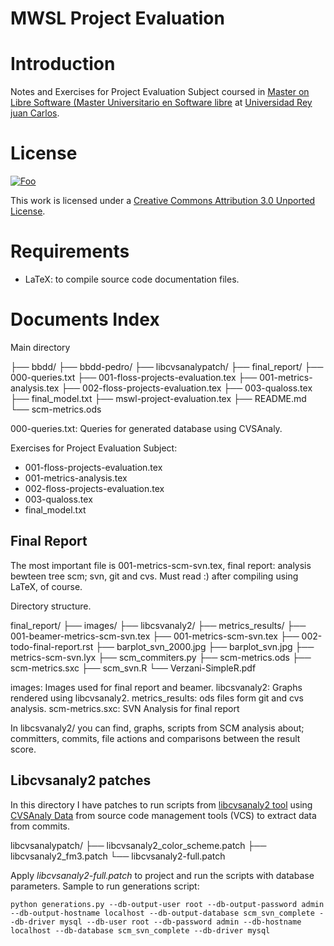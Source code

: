 MWSL Project Evaluation
========================

Introduction
=============

Notes and Exercises for Project Evaluation Subject coursed in [Master on Libre Software (Master Universitario en Software libre](http://master.libresoft.es/) at [Universidad Rey juan Carlos](http://www.urjc.es/).

License
========

<a href="http://creativecommons.org/licenses/by/3.0/" rel="Creative Commons Attribution 3.0">![Foo](http://i.creativecommons.org/l/by/3.0/88x31.png)</a>

This work is licensed under a [Creative Commons Attribution 3.0 Unported License](http://creativecommons.org/licenses/by/3.0/).

Requirements
=============

* LaTeX: to compile source code documentation files.

Documents Index
================

Main directory

├── bbdd/
├── bbdd-pedro/
├── libcvsanalypatch/
├── final_report/
├── 000-queries.txt
├── 001-floss-projects-evaluation.tex
├── 001-metrics-analysis.tex
├── 002-floss-projects-evaluation.tex
├── 003-qualoss.tex
├── final_model.txt
├── mswl-project-evaluation.tex
├── README.md
└── scm-metrics.ods

000-queries.txt: Queries for generated database using CVSAnaly.

Exercises for Project Evaluation Subject:

* 001-floss-projects-evaluation.tex
* 001-metrics-analysis.tex
* 002-floss-projects-evaluation.tex
* 003-qualoss.tex
* final_model.txt


Final Report
-------------

The most important file is 001-metrics-scm-svn.tex, final report: analysis bewteen tree scm; svn, git and cvs. Must read :) after compiling using LaTeX, of course.

Directory structure.

final_report/
├── images/
├── libcsvanaly2/
├── metrics_results/
├── 001-beamer-metrics-scm-svn.tex
├── 001-metrics-scm-svn.tex
├── 002-todo-final-report.rst
├── barplot_svn_2000.jpg
├── barplot_svn.jpg
├── metrics-scm-svn.lyx
├── scm_commiters.py
├── scm-metrics.ods
├── scm-metrics.sxc
├── scm_svn.R
└── Verzani-SimpleR.pdf

images: Images used for final report and beamer.
libcsvanaly2: Graphs rendered using libcvsanaly2.
metrics_results: ods files form git and cvs analysis.
scm-metrics.sxc: SVN Analysis for final report

In libcsvanaly2/ you can find, graphs, scripts from SCM analysis about; committers, commits, file actions and comparisons between the result score.

Libcvsanaly2 patches
---------------------

In this directory I have patches to run scripts from [libcvsanaly2 tool](http://git.libresoft.es/libcvsanaly2) using [CVSAnaly Data](https://github.com/MetricsGrimoire/CVSAnalY) from source code management tools (VCS) to extract data from commits.

libcvsanalypatch/
├── libcvsanaly2_color_scheme.patch
├── libcvsanaly2_fm3.patch
└── libcvsanaly2-full.patch

Apply *libcvsanaly2-full.patch* to project and run the scripts with database parameters. Sample to run generations script:

    python generations.py --db-output-user root --db-output-password admin --db-output-hostname localhost --db-output-database scm_svn_complete --db-driver mysql --db-user root --db-password admin --db-hostname localhost --db-database scm_svn_complete --db-driver mysql


